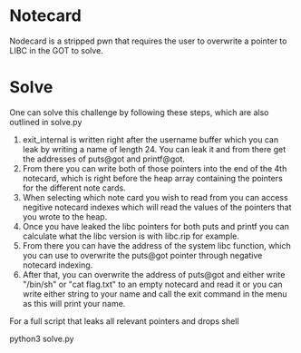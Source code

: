 # Notecard

Nodecard is a stripped pwn that requires the user to overwrite a pointer to LIBC in the GOT to solve.

# Solve

One can solve this challenge by following these steps, which are also outlined in solve.py

1) exit_internal is written right after the username buffer which you can leak by writing a name of length 24. You can leak it and from there get the addresses of puts@got and printf@got.
2) From there you can write both of those pointers into the end of the 4th notecard, which is right before the heap array containing the pointers for the different note cards.
3) When selecting which note card you wish to read from you can access negitive notecard indexes which will read the values of the pointers that you wrote to the heap.
4) Once you have leaked the libc pointers for both puts and printf you can calculate what the libc version is with libc.rip for example.
5) From there you can have the address of the system libc function, which you can use to overwrite the puts@got pointer through negative notecard indexing.
6) After that, you can overwrite the address of puts@got and either write "/bin/sh" or "cat flag.txt" to an empty notecard and read it or you can write either string to your name and call the exit command in the menu as this will print your name.

For a full script that leaks all relevant pointers and drops shell

python3 solve.py